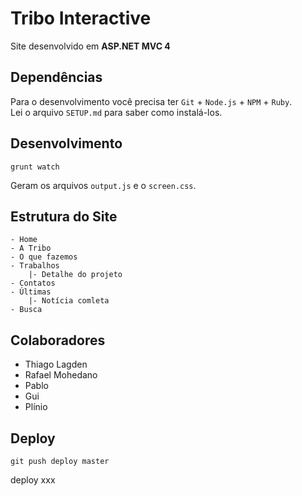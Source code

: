 Tribo Interactive
=================

Site desenvolvido em **ASP.NET MVC 4**

## Dependências

Para o desenvolvimento você precisa ter `Git` + `Node.js` + `NPM` + `Ruby`.  
Lei o arquivo `SETUP.md` para saber como instalá-los.

## Desenvolvimento

    grunt watch

Geram os arquivos `output.js` e o `screen.css`.

## Estrutura do Site

    - Home
    - A Tribo
    - O que fazemos
    - Trabalhos
        |- Detalhe do projeto
    - Contatos
    - Últimas
        |- Notícia comleta
    - Busca

## Colaboradores

- Thiago Lagden
- Rafael Mohedano
- Pablo
- Gui
- Plínio

## Deploy

    git push deploy master

deploy xxx